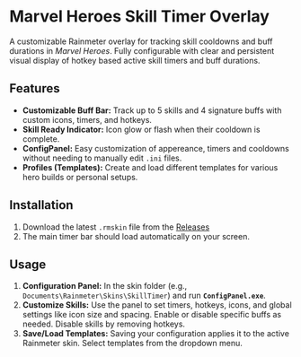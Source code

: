 # Marvel Heroes Skill Timer Overlay

A customizable Rainmeter overlay for tracking skill cooldowns and buff durations in *Marvel Heroes*.
Fully configurable with clear and persistent visual display of hotkey based active skill timers and buff durations.

## Features

* **Customizable Buff Bar:** Track up to 5 skills and 4 signature buffs with custom icons, timers, and hotkeys.
* **Skill Ready Indicator:** Icon glow or flash when their cooldown is complete.
* **ConfigPanel:** Easy customization of appereance, timers and cooldowns without needing to manually edit `.ini` files.
* **Profiles (Templates):** Create and load different templates for various hero builds or personal setups.

## Installation

1.  Download the latest `.rmskin` file from the [Releases](https://github.com/luh-koala/MHOverlay/releases/tag/v1.0.0)
3.  The main timer bar should load automatically on your screen.

## Usage

1.  **Configuration Panel:** In the skin folder (e.g., `Documents\Rainmeter\Skins\SkillTimer`) and run **`ConfigPanel.exe`**.
2.  **Customize Skills:** Use the panel to set timers, hotkeys, icons, and global settings like icon size and spacing. Enable or disable specific buffs as needed. Disable skills by removing hotkeys.
3.  **Save/Load Templates:** Saving your configuration applies it to the active Rainmeter skin. Select templates from the dropdown menu.
